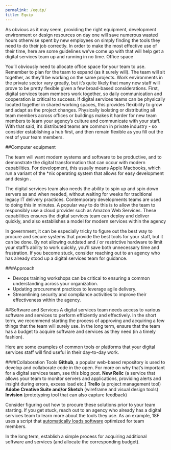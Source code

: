 ```yaml
---
permalink: /equip/
title: Equip
---
```


As obvious as it may seem, providing the right equipment, development environment or design resources on day one will save numerous wasted hours otherwise spent by new employees on simply finding the tools they need to do their job correctly. In order to make the most effective use of their time, here are some guidelines we’ve come up with that will help get a digital services team up and running in no time.
Office space

You’ll obviously need to allocate office space for your team to use. Remember to plan for the team to expand (as it surely will). The team will sit together, as they’ll be working on the same projects.  Work environments in the private sector vary greatly, but it’s quite likely that many new staff will prove to be pretty flexible given a few broad-based considerations. First, digital services team members work together, so daily communication and cooperation is critical to success. If digital services teams can be physically located together in shared working spaces, this provides flexibility to grow and adapt as the project changes. Physically isolating or distributing all team members across offices or buildings makes it harder for new team members to learn your agency’s culture and communicate with your staff. With that said, it’s distributed teams are common in private industry - so consider establishing a hub first, and then remain flexible as you fill out the rest of your team members.

##Computer equipment

The team will want modern systems and software to be productive, and to demonstrate the digital transformation that can occur with modern capabilities. For development, this usually means Apple Macbooks, which run a variant of the *nix operating system that allows for easy development and design . 

The digital services team also needs the ability to spin up and spin down servers as and when needed, without waiting for weeks for traditional legacy IT delivery practices. Contemporary developments teams are used to doing this in minutes. A popular way to do this is to allow the team to responsibly use a cloud provider such as Amazon Web Services. These capabilities ensures the digital services team can deploy and deliver quickly, and also establishes a model for modern services within the agency 

In government, it can be especially tricky to figure out the best way to procure and secure systems that provide the best tools for your staff, but it can be done. By not allowing outdated and / or restrictive hardware to limit your staff’s ability to work quickly, you’ll save both unnecessary time and frustration. If you become stuck, consider reaching out to an agency who has already stood up a digital services team for guidance.

###Approach
* Devops training workshops can be critical to ensuring a common understanding across your organization. 
* Updating procurement practices to leverage agile delivery.
* Streamlining security and compliance activities to improve their effectiveness within the agency.

##Software and Services
A digital services team needs access to various software and services to perform efficiently and effectively. In the short term, we recommend starting the process of approving and acquiring a few things that the team will surely use. In the long term, ensure that the team has a budget to acquire software and services as they need (in a timely fashion). 

Here are some examples of common tools or platforms that your digital services staff will find useful in their day-to-day work.

####Collaboration Tools
**Github**, a popular web-based repository is used to develop and collaborate code in the open. For more on why that’s important for a digital services team, see this blog post.
**New Relic** (a service that allows your team to monitor servers and applications, providing alerts and insight during errors, excess load etc.) 
**Trello** (a project management tool)
**Adobe Creative Suite and/or Sketch** (wireframe and visual design tools)
**Invision** (prototyping tool that can also capture feedback)

Consider figuring out how to procure these solutions prior to your team starting.   If you get stuck, reach out to an agency who already has a digital services team to learn more about the tools they use.   As an example, 18F uses a script that [automatically loads software](https://github.com/18F/laptop) optimized for team members.

In the long term, establish a simple process for acquiring additional software and services (and allocate the corresponding budget). 

